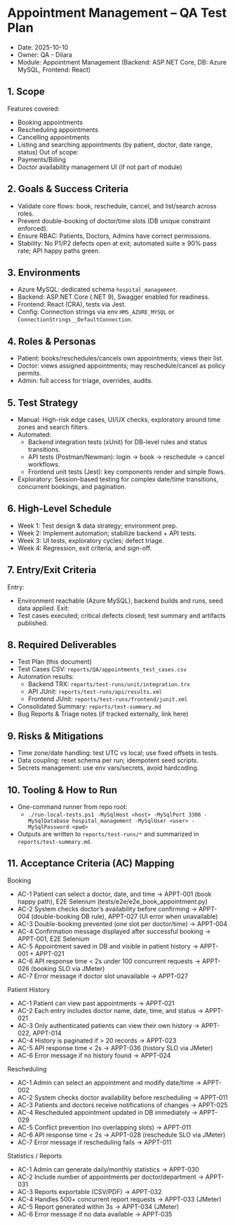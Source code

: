 # Appointment Management – QA Test Plan

- Date: 2025-10-10
- Owner: QA - Dilara
- Module: Appointment Management (Backend: ASP.NET Core, DB: Azure MySQL, Frontend: React)

## 1. Scope
Features covered:
- Booking appointments
- Rescheduling appointments
- Cancelling appointments
- Listing and searching appointments (by patient, doctor, date range, status)
Out of scope:
- Payments/Billing
- Doctor availability management UI (if not part of module)

## 2. Goals & Success Criteria
- Validate core flows: book, reschedule, cancel, and list/search across roles.
- Prevent double-booking of doctor/time slots (DB unique constraint enforced).
- Ensure RBAC: Patients, Doctors, Admins have correct permissions.
- Stability: No P1/P2 defects open at exit; automated suite ≥ 90% pass rate; API happy paths green.

## 3. Environments
- Azure MySQL: dedicated schema `hospital_management`.
- Backend: ASP.NET Core (.NET 9), Swagger enabled for readiness.
- Frontend: React (CRA), tests via Jest.
- Config: Connection strings via env `HMS_AZURE_MYSQL` or `ConnectionStrings__DefaultConnection`.

## 4. Roles & Personas
- Patient: books/reschedules/cancels own appointments; views their list.
- Doctor: views assigned appointments; may reschedule/cancel as policy permits.
- Admin: full access for triage, overrides, audits.

## 5. Test Strategy
- Manual: High-risk edge cases, UI/UX checks, exploratory around time zones and search filters.
- Automated:
  - Backend integration tests (xUnit) for DB-level rules and status transitions.
  - API tests (Postman/Newman): login → book → reschedule → cancel workflows.
  - Frontend unit tests (Jest): key components render and simple flows.
- Exploratory: Session-based testing for complex date/time transitions, concurrent bookings, and pagination.

## 6. High-Level Schedule
- Week 1: Test design & data strategy; environment prep.
- Week 2: Implement automation; stabilize backend + API tests.
- Week 3: UI tests, exploratory cycles; defect triage.
- Week 4: Regression, exit criteria, and sign-off.

## 7. Entry/Exit Criteria
Entry:
- Environment reachable (Azure MySQL), backend builds and runs, seed data applied.
Exit:
- Test cases executed; critical defects closed; test summary and artifacts published.

## 8. Required Deliverables
- Test Plan (this document)
- Test Cases CSV: `reports/QA/appointments_test_cases.csv`
- Automation results:
  - Backend TRX: `reports/test-runs/unit/integration.trx`
  - API JUnit: `reports/test-runs/api/results.xml`
  - Frontend JUnit: `reports/test-runs/frontend/junit.xml`
- Consolidated Summary: `reports/test-summary.md`
- Bug Reports & Triage notes (if tracked externally, link here)

## 9. Risks & Mitigations
- Time zone/date handling: test UTC vs local; use fixed offsets in tests.
- Data coupling: reset schema per run; idempotent seed scripts.
- Secrets management: use env vars/secrets, avoid hardcoding.

## 10. Tooling & How to Run
- One-command runner from repo root:
  - `./run-local-tests.ps1 -MySqlHost <host> -MySqlPort 3306 -MySqlDatabase hospital_management -MySqlUser <user> -MySqlPassword <pwd>`
- Outputs are written to `reports/test-runs/*` and summarized in `reports/test-summary.md`.

## 11. Acceptance Criteria (AC) Mapping

Booking
- AC-1 Patient can select a doctor, date, and time → APPT-001 (book happy path), E2E Selenium (tests/e2e/e2e_book_appointment.py)
- AC-2 System checks doctor’s availability before confirming → APPT-004 (double-booking DB rule), APPT-027 (UI error when unavailable)
- AC-3 Double-booking prevented (one slot per doctor/time) → APPT-004
- AC-4 Confirmation message displayed after successful booking → APPT-001, E2E Selenium
- AC-5 Appointment saved in DB and visible in patient history → APPT-001 + APPT-021
- AC-6 API response time < 2s under 100 concurrent requests → APPT-026 (booking SLO via JMeter)
- AC-7 Error message if doctor slot unavailable → APPT-027

Patient History
- AC-1 Patient can view past appointments → APPT-021
- AC-2 Each entry includes doctor name, date, time, and status → APPT-021
- AC-3 Only authenticated patients can view their own history → APPT-022, APPT-014
- AC-4 History is paginated if > 20 records → APPT-023
- AC-5 API response time < 2s → APPT-036 (history SLO via JMeter)
- AC-6 Error message if no history found → APPT-024

Rescheduling
- AC-1 Admin can select an appointment and modify date/time → APPT-002
- AC-2 System checks doctor availability before rescheduling → APPT-011
- AC-3 Patients and doctors receive notifications of changes → APPT-025
- AC-4 Rescheduled appointment updated in DB immediately → APPT-029
- AC-5 Conflict prevention (no overlapping slots) → APPT-011
- AC-6 API response time < 2s → APPT-028 (reschedule SLO via JMeter)
- AC-7 Error message if rescheduling fails → APPT-011

Statistics / Reports
- AC-1 Admin can generate daily/monthly statistics → APPT-030
- AC-2 Include number of appointments per doctor/department → APPT-031
- AC-3 Reports exportable (CSV/PDF) → APPT-032
- AC-4 Handles 500+ concurrent report requests → APPT-033 (JMeter)
- AC-5 Report generated within 3s → APPT-034 (JMeter)
- AC-6 Error message if no data available → APPT-035
